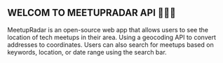 ## WELCOM TO MEETUPRADAR API 📃🚀🎯

MeetupRadar is an open-source web app that allows users to see the location of tech meetups in their area. Using a geocoding API to convert addresses to coordinates. Users can also search for meetups based on keywords, location, or date range using the search bar.
